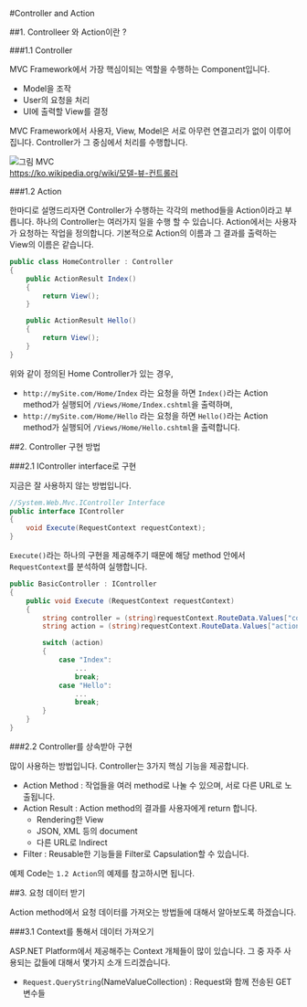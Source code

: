 #Controller and Action

##1. Controlleer 와 Action이란 ?

###1.1 Controller

MVC Framework에서 가장 핵심이되는 역할을 수행하는 Component입니다.  

- Model을 조작
- User의 요청을 처리
- UI에 출력할 View를 결정

MVC Framework에서 사용자, View, Model은 서로 아무런 연결고리가 없이 이루어집니다.
Controller가 그 중심에서 처리를 수행합니다.

![그림 MVC](https://github.com/DevStarSJ/Study/blob/master/Blog/MVC/image/Router-MVC-DB_svg.png?raw=true)  
<https://ko.wikipedia.org/wiki/모델-뷰-컨트롤러>

###1.2 Action

한마디로 설명드리자면 Controller가 수행하는 각각의 method들을 Action이라고 부릅니다. 
하나의 Controller는 여러가지 일을 수행 할 수 있습니다. 
Action에서는 사용자가 요청하는 작업을 정의합니다. 
기본적으로 Action의 이름과 그 결과를 출력하는 View의 이름은 같습니다.

```C#
public class HomeController : Controller
{
    public ActionResult Index()
    {
        return View();
    }

    public ActionResult Hello()
    {
        return View();
    }
}
```

위와 같이 정의된 Home Controller가 있는 경우,

- `http://mySite.com/Home/Index` 라는 요청을 하면 `Index()`라는 Action method가 실행되어 `/Views/Home/Index.cshtml`을 출력하며,
- `http://mySite.com/Home/Hello` 라는 요청을 하면 `Hello()`라는 Action method가 실행되어 `/Views/Home/Hello.cshtml`을 출력합니다.

##2. Controller 구현 방법

###2.1 IController interface로 구현

지금은 잘 사용하지 않는 방법입니다.

```C#
//System.Web.Mvc.IController Interface
public interface IController
{
    void Execute(RequestContext requestContext);
}
```

`Execute()`라는 하나의 구현을 제공해주기 때문에 해당 method 안에서 `RequestContext`를 분석하여 실행합니다.

```C#
public BasicController : IController
{
    public void Execute (RequestContext requestContext)
    {
        string controller = (string)requestContext.RouteData.Values["controller"];
        string action = (string)requestContext.RouteData.Values["action"];

        switch (action)
        {
            case "Index":
                ...
                break;
            case "Hello":
                ...
                break;
        }
    }
}
```

###2.2 Controller를 상속받아 구현

많이 사용하는 방법입니다. 
Controller는 3가지 핵심 기능을 제공합니다.

- Action Method : 작업들을 여러 method로 나눌 수 있으며, 서로 다른 URL로 노출됩니다.
- Action Result : Action method의 결과를 사용자에게 return 합니다.
  - Rendering한 View
  - JSON, XML 등의 document
  - 다른 URL로 Indirect
- Filter : Reusable한 기능들을 Filter로 Capsulation할 수 있습니다.

예제 Code는 `1.2 Action`의 예제를 참고하시면 됩니다.

##3. 요청 데이터 받기

Action method에서 요청 데이터를 가져오는 방법들에 대해서 알아보도록 하겠습니다.

###3.1 Context를 통해서 데이터 가져오기

ASP.NET Platform에서 제공해주는 Context 개체들이 많이 있습니다.
그 중 자주 사용되는 값들에 대해서 몇가지 소개 드리겠습니다.

- `Request.QueryString`(NameValueCollection) : Request와 함께 전송된 GET 변수들
